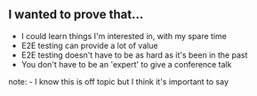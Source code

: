 ## I wanted to prove that...

- I could learn things I'm interested in, with my spare time
- E2E testing can provide a lot of value
- E2E testing doesn't have to be as hard as it's been in the past
- You don't have to be an 'expert' to give a conference talk

note:
 	- I know this is off topic but I think it's important to say